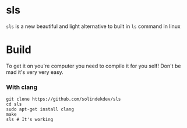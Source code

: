 # sls
`sls` is a new beautiful and light alternative to built in `ls` command in linux
# Build
To get it on you're computer you need to compile it for you self! Don't be mad it's very very easy.
### With clang
```
git clone https://github.com/solindekdev/sls
cd sls
sudo apt-get install clang
make 
sls # It's working
```
